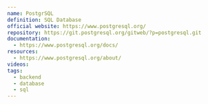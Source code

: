 ```yaml
---
name: PostgrSQL
definition: SQL Database
official website: https://www.postgresql.org/
repository: https://git.postgresql.org/gitweb/?p=postgresql.git
documentation:
  - https://www.postgresql.org/docs/
resources:
  - https://www.postgresql.org/about/
videos: 
tags:
  - backend
  - database
  - sql
---
```


